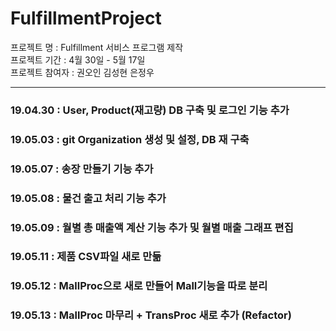 # FulfillmentProject   

프로젝트 명 : Fulfillment 서비스 프로그램 제작  
프로젝트 기간 : 4월 30일 - 5월 17일  
프로젝트 참여자 : 권오인 김성현 은정우

---
### 19.04.30 : User, Product(재고량) DB 구축 및 로그인 기능 추가
### 19.05.03 : git Organization 생성 및 설정, DB 재 구축
### 19.05.07 : 송장 만들기 기능 추가
### 19.05.08 : 물건 출고 처리 기능 추가
### 19.05.09 : 월별 총 매출액 계산 기능 추가 및 월별 매출 그래프 편집
### 19.05.11 : 제품 CSV파일 새로 만듦
### 19.05.12 : MallProc으로 새로 만들어 Mall기능을 따로 분리
### 19.05.13 : MallProc 마무리 + TransProc 새로 추가 (Refactor)
